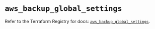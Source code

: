 # `aws_backup_global_settings`

Refer to the Terraform Registry for docs: [`aws_backup_global_settings`](https://registry.terraform.io/providers/hashicorp/aws/5.80.0/docs/resources/backup_global_settings).

